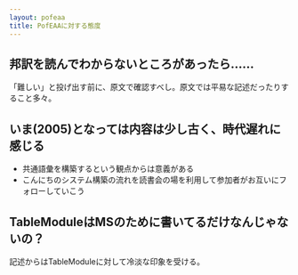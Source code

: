 ```yaml
---
layout: pofeaa
title: PofEAAに対する態度
---
```


## 邦訳を読んでわからないところがあったら……

「難しい」と投げ出す前に、原文で確認すべし。原文では平易な記述だったりすること多々。

## いま(2005)となっては内容は少し古く、時代遅れに感じる

-   共通語彙を構築するという観点からは意義がある
-   こんにちのシステム構築の流れを読書会の場を利用して参加者がお互いにフォローしていこう

## TableModuleはMSのために書いてるだけなんじゃないの？

記述からはTableModuleに対して冷淡な印象を受ける。
